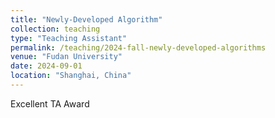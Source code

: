 ```yaml
---
title: "Newly-Developed Algorithm"
collection: teaching
type: "Teaching Assistant"
permalink: /teaching/2024-fall-newly-developed-algorithms
venue: "Fudan University"
date: 2024-09-01
location: "Shanghai, China"
---
```


Excellent TA Award
